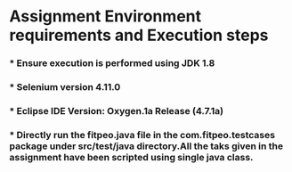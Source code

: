 # Assignment Environment requirements and Execution steps

### * Ensure execution is performed using JDK 1.8
### * Selenium version 4.11.0
### * Eclipse IDE Version: Oxygen.1a Release (4.7.1a) 

### * Directly run the fitpeo.java file in the com.fitpeo.testcases package  under src/test/java directory.All the taks given in the assignment have been scripted using single java class.
    
       

